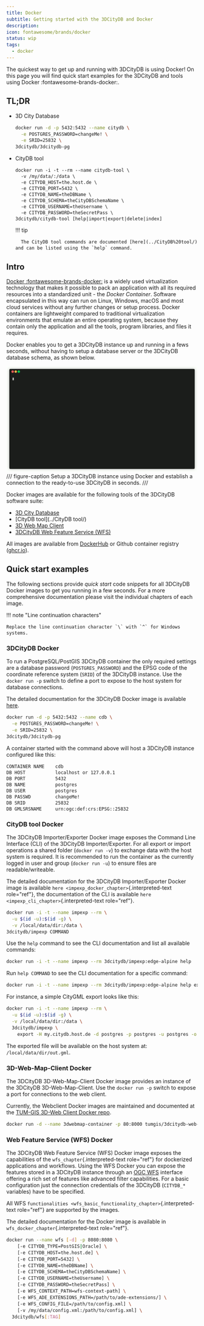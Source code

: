 ```yaml
---
title: Docker
subtitle: Getting started with the 3DCityDB and Docker
description:
icon: fontawesome/brands/docker
status: wip
tags:
  - docker
---
```


The quickest way to get up and running with 3DCityDB is using Docker! On this page you will find quick start examples for the 3DCityDB and tools using Docker :fontawesome-brands-docker:.

## TL;DR

- 3D City Database

    ``` bash
    docker run -d -p 5432:5432 --name citydb \
      -e POSTGRES_PASSWORD=changeMe! \
      -e SRID=25832 \
    3dcitydb/3dcitydb-pg
    ```

- CityDB tool

    ``` shell
    docker run -i -t --rm --name citydb-tool \
      -v /my/data/:/data \
      -e CITYDB_HOST=the.host.de \
      -e CITYDB_PORT=5432 \
      -e CITYDB_NAME=theDBName \
      -e CITYDB_SCHEMA=theCityDBSchemaName \
      -e CITYDB_USERNAME=theUsername \
      -e CITYDB_PASSWORD=theSecretPass \
    3dcitydb/citydb-tool [help|import|export|delete|index]
    ```

    !!! tip

        The CityDB tool commands are documented [here](../CityDB%20tool/) and can be listed using the `help` command.

## Intro

[Docker :fontawesome-brands-docker:](https://docker.com) is a widely used virtualization technology that makes it possible to pack an application with all its required resources into a standardized unit - the *Docker Container*. Software encapsulated in this way can run on Linux, Windows, macOS and most cloud services without any further changes or setup process. Docker containers are lightweight compared to traditional virtualization environments that emulate an entire operating system, because they contain only the application and all the tools, program libraries, and files it requires.

Docker enables you to get a 3DCityDB instance up and running in a fews seconds, without having to setup a database server or the 3DCityDB database schema, as shown below.

![Docker example](assets/citydb_docker_term.gif)
/// figure-caption
Setup a 3DCityDB instance using Docker and establish a connection to the ready-to-use 3DCityDB in seconds.
///

Docker images are available for the following tools of the 3DCityDB software suite:

- [3D City Database](3dcitydb.md)
- [CityDB tool](../CityDB tool/)
- [3D Web Map Client](https://3dcitydb-docs.readthedocs.io/en/latest/webmap/docker.html)
- [3DCityDB Web Feature Service (WFS)](https://3dcitydb-docs.readthedocs.io/en/latest/wfs/docker.html)

All images are available from [DockerHub] or Github container registry ([ghcr.io]).

## Quick start examples

The following sections provide *quick start* code snippets for all 3DCityDB Docker images to get you running in a few seconds. For a more comprehensive documentation please visit the individual chapters of each image.

!!! note "Line continuation characters"

    Replace the line continuation character `\` with `^` for Windows systems.

### 3DCityDB Docker

To run a PostgreSQL/PostGIS 3DCityDB container the only required settings are a database password (`POSTGRES_PASSWORD`) and the EPSG code of the coordinate reference system (`SRID`) of the 3DCityDB instance. Use the `docker run -p` switch to define a port to expose to the host system for database connections.

The detailed documentation for the 3DCityDB Docker image is available [here]().

``` bash
docker run -d -p 5432:5432 --name cdb \
  -e POSTGRES_PASSWORD=changeMe! \
  -e SRID=25832 \
3dcitydb/3dcitydb-pg
```

A container started with the command above will host a 3DCityDB instance
configured like this:

``` text
CONTAINER NAME    cdb
DB HOST           localhost or 127.0.0.1
DB PORT           5432
DB NAME           postgres
DB USER           postgres
DB PASSWD         changeMe!
DB SRID           25832
DB GMLSRSNAME     urn:ogc:def:crs:EPSG::25832
```

### CityDB tool Docker

The 3DCityDB Importer/Exporter Docker image exposes the Command Line
Interface (CLI) of the 3DCityDB Importer/Exporter. For all export or
import operations a shared folder (`docker run -v`) to exchange data
with the host system is required. It is recommended to run the container
as the currently logged in user and group (`docker run -u`) to ensure
files are readable/writeable.

The detailed documentation for the 3DCityDB Importer/Exporter Docker
image is available `here <impexp_docker_chapter>`{.interpreted-text
role="ref"}, the documentation of the CLI is available
`here <impexp_cli_chapter>`{.interpreted-text role="ref"}.

``` bash
docker run -i -t --name impexp --rm \
  -u $(id -u):$(id -g) \
  -v /local/data/dir:/data \
3dcitydb/impexp COMMAND
```

Use the `help` command to see the CLI documentation and list all
available commands:

``` bash
docker run -i -t --name impexp --rm 3dcitydb/impexp:edge-alpine help
```

Run `help COMMAND` to see the CLI documentation for a specific command:

``` bash
docker run -i -t --name impexp --rm 3dcitydb/impexp:edge-alpine help export
```

For instance, a simple CityGML export looks like this:

``` bash
docker run -i -t --name impexp --rm \
  -u $(id -u):$(id -g) \
  -v /local/data/dir:/data \
  3dcitydb/impexp \
    export -H my.citydb.host.de -d postgres -p postgres -u postgres -o out.gml
```

The exported file will be available on the host system at:
`/local/data/dir/out.gml`.

### 3D-Web-Map-Client Docker

The 3DCityDB 3D-Web-Map-Client Docker image provides an instance of the
3DCityDB 3D-Web-Map-Client. Use the `docker run -p` switch to expose a
port for connections to the web client.

Currently, the Webclient Docker images are maintained and documented at
the [TUM-GIS 3D-Web Client Docker
repo](https://github.com/tum-gis/3dcitydb-web-map-docker).

``` bash
docker run -d --name 3dwebmap-container -p 80:8000 tumgis/3dcitydb-web-map
```

### Web Feature Service (WFS) Docker

The 3DCityDB Web Feature Service (WFS) Docker image exposes the
capabilities of the `wfs_chapter`{.interpreted-text role="ref"} for
dockerized applications and workflows. Using the WFS Docker you can
expose the features stored in a 3DCityDB instance through an [OGC
WFS](https://www.ogc.org/standards/wfs) interface offering a rich set of
features like advanced filter capabilities. For a basic configuration
just the connection credentials of the 3DCityDB (`CITYDB_*` variables)
have to be specified.

All WFS
`functionalities <wfs_basic_functionality_chapter>`{.interpreted-text
role="ref"} are supported by the images.

The detailed documentation for the Docker image is available in
`wfs_docker_chapter`{.interpreted-text role="ref"}.

``` bash
docker run --name wfs [-d] -p 8080:8080 \
    [-e CITYDB_TYPE=PostGIS|Oracle] \
    [-e CITYDB_HOST=the.host.de] \
    [-e CITYDB_PORT=5432] \
    [-e CITYDB_NAME=theDBName] \
    [-e CITYDB_SCHEMA=theCityDBSchemaName] \
    [-e CITYDB_USERNAME=theUsername] \
    [-e CITYDB_PASSWORD=theSecretPass] \
    [-e WFS_CONTEXT_PATH=wfs-context-path] \
    [-e WFS_ADE_EXTENSIONS_PATH=/path/to/ade-extensions/] \
    [-e WFS_CONFIG_FILE=/path/to/config.xml] \
    [-v /my/data/config.xml:/path/to/config.xml] \
  3dcitydb/wfs[:TAG]
```

[Dockerhub]: https://hub.docker.com/u/3dcitydb
[ghcr.io]: https://github.com/orgs/3dcitydb/packages
